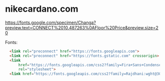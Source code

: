 # nikecardano.com

https://fonts.google.com/specimen/Changa?preview.text=CONNECT%2010.487263%0AFloor%20Price&preview.size=20

Fonts:
```html
  <link rel="preconnect" href="https://fonts.googleapis.com">
  <link rel="preconnect" href="https://fonts.gstatic.com" crossorigin>
  <link
      href="https://fonts.googleapis.com/css2?family=Fira+Sans+Condensed:ital,wght@0,100;0,200;0,300;0,400;0,500;0,600;0,700;0,800;0,900;1,100;1,200;1,300;1,400;1,500;1,600;1,700;1,800;1,900&display=swap"
      rel="stylesheet">
  <link href="https://fonts.googleapis.com/css2?family=Rajdhani:wght@300;400;500;600;700&display=swap" rel="stylesheet">
```